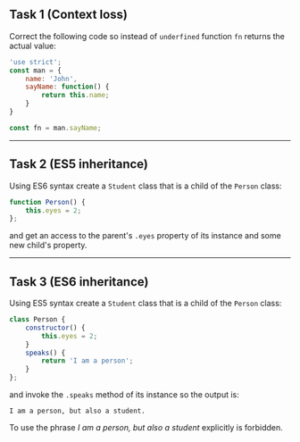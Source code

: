 ## Task 1 (Context loss)

Correct the following code so instead of `underfined` function `fn` returns the actual value:
```javascript
'use strict';
const man = {
    name: 'John',
    sayName: function() {
        return this.name;
    }
}

const fn = man.sayName;
```

***
## Task 2 (ES5 inheritance)

Using ES6 syntax create a `Student` class that is a child of the `Person` class:
```javascript
function Person() {
    this.eyes = 2;
};
```
and get an access to the parent's `.eyes` property of its instance and some new child's property.

***
## Task 3 (ES6 inheritance)

Using ES5 syntax create a `Student` class that is a child of the `Person` class: 
```javascript
class Person {
    constructor() {
        this.eyes = 2;
    }
    speaks() {
        return 'I am a person';
    }
};
```
and invoke the `.speaks` method of its instance so the output is:

    I am a person, but also a student.

To use the phrase _I am a person, but also a student_ explicitly is forbidden.

